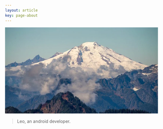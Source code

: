 ```yaml
---
layout: article
key: page-about
---
```


![Background](assets/images/background.webp)

> Leo, an android developer.

